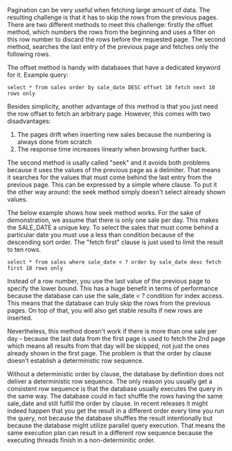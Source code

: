 Pagination can be very useful when fetching large amount of data. The resulting challenge is that it has to skip the rows from the previous pages. There are two different methods to meet this challenge: firstly the offset method, which numbers the rows from the beginning and uses a filter on this row number to discard the rows before the requested page. The second method, searches the last entry of the previous page and fetches only the following rows.

The offset method is handy with databases that have a dedicated keyword for it. Example query:
```
select * from sales order by sale_date DESC offset 10 fetch next 10 rows only
```

Besides simplicity, another advantage of this method is that you just need the row offset to fetch an arbitrary page. However, this comes with two disadvantages:
1. The pages drift when inserting new sales because the numbering is always done from scratch
2. The response time increases linearly when browsing further back.

The second method is usally called "seek" and it avoids both problems because it uses the values of the previous page as a delimiter. That means it searches for the values that must come behind the last entry from the previous page. This can be expressed by a simple where clause. To put it the other way around: the seek method simply doesn't select already shown values.

The below example shows how seek method works. For the sake of demonstration, we assume that there is only one sale per day. This makes the SALE_DATE a unique key. To select the sales that must come behind a particular date you must use a less than condition because of the descending sort order. The "fetch first" clause is just used to limit the result to ten rows.
```
select * from sales where sale_date < ? order by sale_date desc fetch first 10 rows only
```

Instead of a row number, you use the last value of the previous page to specify the lower bound. This has a huge benefit in terms of performance because the database can use the sale_date < ? condition for index access. This means that the database can truly skip the rows from the previous pages. On top of that, you will also get stable results if new rows are inserted.

Nevertheless, this method doesn't work if there is more than one sale per day - because the last data from the first page is used to fetch the 2nd page which means all results from that day will be skipped, not just the ones already shown in the first page. The problem is that the order by clause doesn't establish a deterministic row sequence.

Without a deterministic order by clause, the database by definition does not deliver a deterministic row sequence. The only reason you usually get a consistent row sequence is that the database usually executes the query in the same way. The database could in fact shuffle the rows having the same sale_date and still fulfill the order by clause. In recent releases it might indeed happen that you get the result in a different order every time you run the query, not because the database shuffles the result intentionally but because the database might utilize parallel query execution. That means the same execution plan can result in a different row sequence because the executing threads finish in a non-determinitic order.

